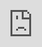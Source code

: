 ```yaml
---
title: 基金诊断
show_date: false

tags:
    - 基金
    - 基金诊断

categories:
    - 基金
    - 资产
---
```


<style>
iframe {
    /* height: 3000px; */
    left: 0;
    top: 0;
    position: absolute;
    width: 100vw;
    /* margin-left: 5vw;
    margin-right: -5vw; */
    overflow-y: hidden;
}
</style>


<iframe src="http://10.3.8.1:8844/fund_diagnosis" width="100%" height="100%" frameborder="0" ></iframe>